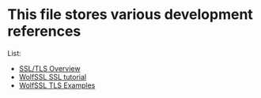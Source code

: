 # This file stores various development references

List:
* [SSL/TLS Overview](https://www.wolfssl.com/documentation/manuals/wolfssl/appendix04.html)
* [WolfSSL SSL tutorial](https://www.wolfssl.com/documentation/manuals/wolfssl/chapter11.html)
* [WolfSSL TLS Examples](https://github.com/wolfSSL/wolfssl-examples/blob/master/tls/README.md)
